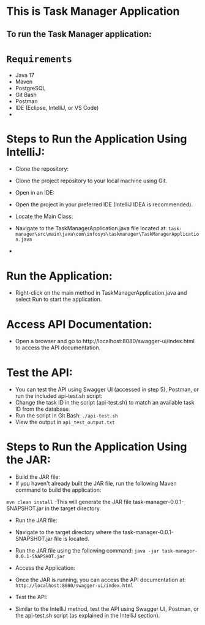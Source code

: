 #  This is Task Manager Application

## To run the Task Manager application:

# `Requirements`
- Java 17
- Maven
- PostgreSQL
- Git Bash
- Postman
- IDE (Eclipse, IntelliJ, or VS Code)
- 
# Steps to Run the Application Using IntelliJ:
- Clone the repository:

- Clone the project repository to your local machine using Git.
- Open in an IDE:

- Open the project in your preferred IDE (IntelliJ IDEA is recommended).
- Locate the Main Class:

- Navigate to the TaskManagerApplication.java file located at:
`task-manager\src\main\java\com\infosys\taskmanager\TaskManagerApplication.java`
- 
# Run the Application:

- Right-click on the main method in TaskManagerApplication.java and select Run to start the application.
# Access API Documentation:

- Open a browser and go to http://localhost:8080/swagger-ui/index.html to access the API documentation.
# Test the API:
- You can test the API using Swagger UI (accessed in step 5), Postman, or run the included api-test.sh script:
- Change the task ID in the script (api-test.sh) to match an available task ID from the database.
- Run the script in Git Bash:  `./api-test.sh`
- View the output in `api_test_output.txt`


# Steps to Run the Application Using the JAR:
- Build the JAR file:
- If you haven't already built the JAR file, run the following Maven command to build the application:

`mvn clean install`
-This will generate the JAR file task-manager-0.0.1-SNAPSHOT.jar in the target directory.
- Run the JAR file:

- Navigate to the target directory where the task-manager-0.0.1-SNAPSHOT.jar file is located.
- Run the JAR file using the following command:
`java -jar task-manager-0.0.1-SNAPSHOT.jar`

- Access the Application:
- Once the JAR is running, you can access the API documentation at:
`http://localhost:8080/swagger-ui/index.html`
- Test the API:
- Similar to the IntelliJ method, test the API using Swagger UI, Postman, or the api-test.sh script (as explained in the IntelliJ section).